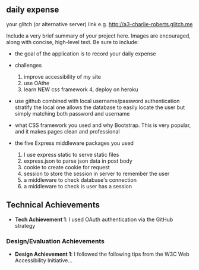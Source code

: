 

## daily expense

your glitch (or alternative server) link e.g. http://a3-charlie-roberts.glitch.me

Include a very brief summary of your project here. Images are encouraged, along with concise, high-level text. Be sure to include:

- the goal of the application is to record your daily expense 
- challenges
  1. improve accessibility of my site
  2. use OAthe
  3. learn NEW css framework
  4, deploy on heroku
  
- use github combined with local username/password authentication stratify
  the local one allows the database to easily locate the user but simply matching both password and username
- what CSS framework you used and why
  Bootstrap. This is very popular, and it makes pages clean and professional
- the five Express middleware packages you used
  1. I use express static to serve static files
  2. express.json to parse json data in post body
  3. cookie to create cookie for request
  4. session to store the session in server to remember the user
  5. a middleware to check database's connection
  6. a middleware to check is user has a session

## Technical Achievements
- **Tech Achievement 1**: I used OAuth authentication via the GitHub strategy

### Design/Evaluation Achievements
- **Design Achievement 1**: I followed the following tips from the W3C Web Accessibility Initiative...

